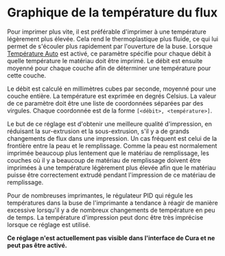 Graphique de la température du flux
===
Pour imprimer plus vite, il est préférable d'imprimer à une température légèrement plus élevée. Cela rend le thermoplastique plus fluide, ce qui lui permet de s'écouler plus rapidement par l'ouverture de la buse. Lorsque [Température Auto](material_flow_dependent_temperature.md) est activé, ce paramètre spécifie pour chaque débit à quelle température le matériau doit être imprimé. Le débit est ensuite moyenné pour chaque couche afin de déterminer une température pour cette couche.

Le débit est calculé en millimètres cubes par seconde, moyenné pour une couche entière. La température est exprimée en degrés Celsius. La valeur de ce paramètre doit être une liste de coordonnées séparées par des virgules. Chaque coordonnée est de la forme `[<débit>, <température>]`.

Le but de ce réglage est d'obtenir une meilleure qualité d'impression, en réduisant la sur-extrusion et la sous-extrusion, s'il y a de grands changements de flux dans une impression. Un cas fréquent est celui de la frontière entre la peau et le remplissage. Comme la peau est normalement imprimée beaucoup plus lentement que le matériau de remplissage, les couches où il y a beaucoup de matériau de remplissage doivent être imprimées à une température légèrement plus élevée afin que le matériau puisse être correctement extrudé pendant l'impression de ce matériau de remplissage.

Pour de nombreuses imprimantes, le régulateur PID qui régule les températures dans la buse de l'imprimante a tendance à réagir de manière excessive lorsqu'il y a de nombreux changements de température en peu de temps. La température d'impression peut donc être très imprécise lorsque ce réglage est utilisé.

**Ce réglage n'est actuellement pas visible dans l'interface de Cura et ne peut pas être activé.**
